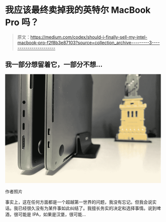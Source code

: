 # 我应该最终卖掉我的英特尔 MacBook Pro 吗？

> 原文：<https://medium.com/codex/should-i-finally-sell-my-intel-macbook-pro-f2f8b3e87103?source=collection_archive---------3----------------------->

## 我一部分想留着它，一部分不想…

![](img/9d7f688506f517af2997a9a21610971d.png)

作者照片

事实上，这在任何方面都是一个超越第一世界的问题，我没有忘记。但我会说实话。我已经很久没有为某件事如此纠结了。我擅长务实的决定和选择事情。说到啤酒，很可能是 IPA，如果是汉堡，很可能…